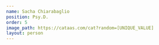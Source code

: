 ```yaml
---
name: Sacha Chiarabaglio
position: Psy.D.
order: 5
image_path: https://cataas.com/cat?random=[UNIQUE_VALUE]
layout: person
---
```

 